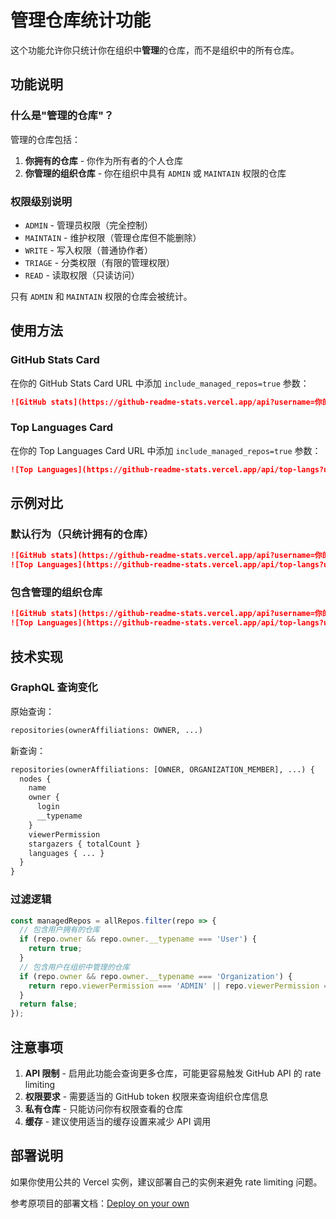 # 管理仓库统计功能

这个功能允许你只统计你在组织中**管理**的仓库，而不是组织中的所有仓库。

## 功能说明

### 什么是"管理的仓库"？

管理的仓库包括：
1. **你拥有的仓库** - 你作为所有者的个人仓库
2. **你管理的组织仓库** - 你在组织中具有 `ADMIN` 或 `MAINTAIN` 权限的仓库

### 权限级别说明

- `ADMIN` - 管理员权限（完全控制）
- `MAINTAIN` - 维护权限（管理仓库但不能删除）
- `WRITE` - 写入权限（普通协作者）
- `TRIAGE` - 分类权限（有限的管理权限）
- `READ` - 读取权限（只读访问）

只有 `ADMIN` 和 `MAINTAIN` 权限的仓库会被统计。

## 使用方法

### GitHub Stats Card

在你的 GitHub Stats Card URL 中添加 `include_managed_repos=true` 参数：

```markdown
![GitHub stats](https://github-readme-stats.vercel.app/api?username=你的用户名&include_managed_repos=true)
```

### Top Languages Card

在你的 Top Languages Card URL 中添加 `include_managed_repos=true` 参数：

```markdown
![Top Languages](https://github-readme-stats.vercel.app/api/top-langs?username=你的用户名&include_managed_repos=true)
```

## 示例对比

### 默认行为（只统计拥有的仓库）
```markdown
![GitHub stats](https://github-readme-stats.vercel.app/api?username=你的用户名)
![Top Languages](https://github-readme-stats.vercel.app/api/top-langs?username=你的用户名)
```

### 包含管理的组织仓库
```markdown
![GitHub stats](https://github-readme-stats.vercel.app/api?username=你的用户名&include_managed_repos=true)
![Top Languages](https://github-readme-stats.vercel.app/api/top-langs?username=你的用户名&include_managed_repos=true)
```

## 技术实现

### GraphQL 查询变化

原始查询：
```graphql
repositories(ownerAffiliations: OWNER, ...)
```

新查询：
```graphql
repositories(ownerAffiliations: [OWNER, ORGANIZATION_MEMBER], ...) {
  nodes {
    name
    owner {
      login
      __typename
    }
    viewerPermission
    stargazers { totalCount }
    languages { ... }
  }
}
```

### 过滤逻辑

```javascript
const managedRepos = allRepos.filter(repo => {
  // 包含用户拥有的仓库
  if (repo.owner && repo.owner.__typename === 'User') {
    return true;
  }
  // 包含用户在组织中管理的仓库
  if (repo.owner && repo.owner.__typename === 'Organization') {
    return repo.viewerPermission === 'ADMIN' || repo.viewerPermission === 'MAINTAIN';
  }
  return false;
});
```

## 注意事项

1. **API 限制** - 启用此功能会查询更多仓库，可能更容易触发 GitHub API 的 rate limiting
2. **权限要求** - 需要适当的 GitHub token 权限来查询组织仓库信息
3. **私有仓库** - 只能访问你有权限查看的仓库
4. **缓存** - 建议使用适当的缓存设置来减少 API 调用

## 部署说明

如果你使用公共的 Vercel 实例，建议部署自己的实例来避免 rate limiting 问题。

参考原项目的部署文档：[Deploy on your own](readme.md#deploy-on-your-own)
